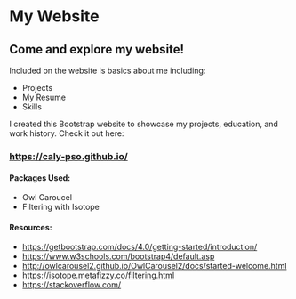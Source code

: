 # My Website

## Come and explore my website!

Included on the website is basics about me including:

- Projects
- My Resume
- Skills

I created this Bootstrap website to showcase my projects, education, and work history. Check it out here:

### https://caly-pso.github.io/


#### Packages Used:

- Owl Caroucel
- Filtering with Isotope


#### Resources: 

- https://getbootstrap.com/docs/4.0/getting-started/introduction/
- https://www.w3schools.com/bootstrap4/default.asp
- http://owlcarousel2.github.io/OwlCarousel2/docs/started-welcome.html
- https://isotope.metafizzy.co/filtering.html
- https://stackoverflow.com/
